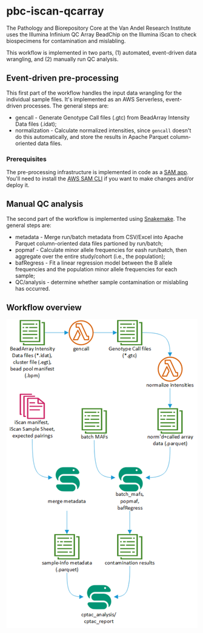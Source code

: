# pbc-iscan-qcarray
The Pathology and Biorepository Core at the Van Andel Research Institute uses the Illumina Infinium QC Array BeadChip on the Illumina iScan to check biospecimens for contamination and mislabling. 

This workflow is implemented in two parts, (1) automated, event-driven data wrangling, and (2) manually run QC analysis.

## Event-driven pre-processing
This first part of the workflow handles the input data wrangling for the individual sample files. It's implemented as an AWS Serverless, event-driven processes. The general steps are:
- gencall - Generate Genotype Call files (.gtc) from BeadArray Intensity Data files (.idat);
- normalization - Calculate normalized intensities, since `gencall` doesn't do this automatically, and store the results in Apache Parquet column-oriented data files.

### Prerequisites
The pre-processing infrastructure is implemented in code as a [SAM app](https://docs.aws.amazon.com/serverless-application-model/latest/developerguide/what-is-sam.html). You'll need to install the [AWS SAM CLI](https://docs.aws.amazon.com/serverless-application-model/latest/developerguide/serverless-sam-cli-install.html) if you want to make changes and/or deploy it.

## Manual QC analysis
The second part of the workflow is implemented using [Snakemake](https://snakemake.github.io/). The general steps are:
- metadata - Merge run/batch metadata from CSV/Excel into Apache Parquet column-oriented data files partioned by run/batch;
- popmaf - Calculate minor allele frequencies for eash run/batch, then aggregate over the entire study/cohort (i.e., the population);
- bafRegress - Fit a linear regression model between the B allele frequencies and the population minor allele frequencies for each sample;
- QC/analysis - determine whether sample contamination or mislabling has occurred.

## Workflow overview
 ![](workflow.png)
